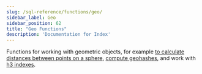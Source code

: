 ```yaml
---
slug: /sql-reference/functions/geo/
sidebar_label: Geo
sidebar_position: 62
title: "Geo Functions"
description: 'Documentation for Index'
---
```


Functions for working with geometric objects, for example [to calculate distances between points on a sphere](./coordinates.md), [compute geohashes](./geohash.md), and work with [h3 indexes](./h3.md).
